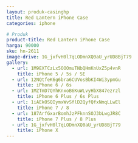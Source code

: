 ```yaml
---
layout: produk-casinghp
title: Red Lantern iPhone Case
categories: iphone

# Produk
product-title: Red Lantern iPhone Case
harga: 90000
sku: hn-2611
image-drive: 1G_jxfvH0l7qLODmnXQ0aU_yrUD8BjT79
gallery:
  - url: 1M9EXTCzLx5OOOmuTNbQHmKnUxZ5p4vnR
    title: iPhone 5 / 5s / SE
  - url: 12NQtfeK6g6bra6CUVosBbKI4Wi3ypmGu
    title: iPhone 6 / 6s
  - url: 1MZTmD7QYhKnxoB6KuWLvyHbX847ezrzl
    title: iPhone 6 Plus / 6s Plus
  - url: 1iAEkOSQIymxWvSflD2QyfQfxNmqLLwEl
    title: iPhone 7 / 8
  - url: 187ArfGxarBomhJzPFknnSOJ3bLwgJR8C
    title: iPhone 7 Plus / 8 Plus
  - url: 1G_jxfvH0l7qLODmnXQ0aU_yrUD8BjT79
    title: iPhone X
---
```

